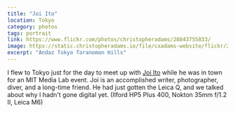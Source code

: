 ```yaml
---
title: "Joi Ito"
location: Tokyo
category: photos
tags: portrait
link: https://www.flickr.com/photos/christopheradams/28843755833/
image: https://static.christopheradams.io/file/cxadams-website/flickr/28843755833_c3fa5da960_k.jpg
excerpt: "Andaz Tokyo Toranomon Hills"
---
```


I flew to Tokyo just for the day to meet up with [Joi Ito] while he was in town
for an MIT Media Lab event. Joi is an accomplished writer, photographer, diver,
and a long-time friend. He had just gotten the Leica Q, and we talked about why
I hadn't gone digital yet. (Ilford HP5 Plus 400, Nokton 35mm f/1.2 II, Leica M6)

[Joi Ito]: https://joi.ito.com
